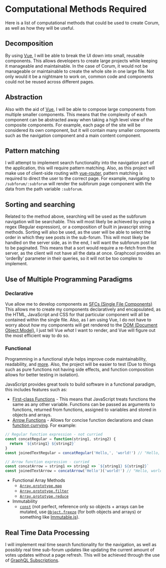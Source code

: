 # Computational Methods Required

Here is a list of computational methods that could be used to create Corum, as
well as how they will be useful.

## Decomposition

By using [Vue](https://vuejs.org/), I will be able to break the UI down into
small, reusable components. This allows developers to create large projects
while keeping it manageable and maintainable. In the case of Corum, it would not
be manageable or maintainable to create the whole site in one large file. Not
only would it be a nightmare to work on, common code and components could not be
reused across different pages.

## Abstraction

Also with the aid of [Vue](https://vuejs.org/), I will be able to compose large
components from multiple smaller components. This means that the complexity of
each component can be abstracted away when taking a high level view of the
composite components. For example, each page of the site will be considered its
own component, but it will contain many smaller components such as the
navigation component and a main content component.

## Pattern matching

I will attempt to implement search functionality into the navigation part of the
application, this will require pattern matching. Also, as this project will make
use of client-side routing with
[vue-router](https://nuxtjs.org/api/components-nuxt-link), pattern matching is
required to direct the user to the correct page. For example, navigating to
`/subforum/:subforum` will render the subforum page component with the data from
the path variable `:subforum`.

## Sorting and searching

Related to the method above, searching will be used as the subforum navigation
will be searchable. This will most likely be achieved by using a regex (Regular
expression), or a composition of built in javascript string methods. Sorting
will also be used, as the user will be able to select the order in which they
see posts in the sub-forum. This will most likely be handled on the server side,
as in the end, I will want the subforum post list to be paginated. This means
that a sort would require a re-fetch from the server, as the client will not
have all the data at once. Graphcool provides an 'orderBy' parameter in their
queries, so it will not be too complex to implement.

## Use of Multiple Programming Paradigms

### Declarative

Vue allow me to develop components as
[SFCs (Single File Components)](https://vuejs.org/v2/guide/single-file-components.html)
This allows me to create my components declaratively and encapsulated, as the
HTML, JavaScript and CSS for that particular component will all be contained
within the single file. Also, as I am using Vue, I do not have to worry about
_how_ my components will get rendered to the
[DOM (Document Object Model)](https://en.wikipedia.org/wiki/Document_Object_Model),
I just tell Vue _what_ I want to render, and Vue will figure out the most
efficient way to do so.

### Functional

Programming in a functional style helps improve code maintainability,
readability, and [more](https://en.wikipedia.org/wiki/Functional_programming).
Also, the project will be easier to test (Due to things such as pure functions
not having side effects, and function composition allows for better testing in
isolation).

JavaScript provides great tools to build software in a functional paradigm, this
includes features such as:

* [First-class Functions](https://en.wikipedia.org/wiki/First-class_function) -
  This means that JavaScript treats functions the same as any other variable.
  Functions can be passed as arguments to functions, returned from functions,
  assigned to variables and stored in objects and arrays.
* [Arrow Functions](https://developer.mozilla.org/en-US/docs/Web/JavaScript/Reference/Functions/Arrow_functions) -
  Allows for concise function declarations and clean
  [function currying](https://en.wikipedia.org/wiki/Currying). For example:

```javascript
// Regular function expression - not curried
const concatRegular = function(string1, string2) {
  return `${string1} ${string2}`
}
const joinedTextRegular = concatRegular('Hello,', 'world!') // "Hello, world!"

// Arrow function expression - curried
const concatArrow = string1 => string2 => `${string1} ${string2}`
const joinedTextArrow = concatArrow('Hello')('world!') // "Hello, world!"
```

* Functional Array Methods
  * [`Array.prototype.map`](https://developer.mozilla.org/en-US/docs/Web/JavaScript/Reference/Global_Objects/Array/map)
  * [`Array.prototype.filter`](https://developer.mozilla.org/en-US/docs/Web/JavaScript/Reference/Global_Objects/Array/filter)
  * [`Array.prototype.reduce`](https://developer.mozilla.org/en-US/docs/Web/JavaScript/Reference/Global_Objects/Array/Reduce)
* Immutability
  * [`const`](https://developer.mozilla.org/en-US/docs/Web/JavaScript/Reference/Statements/const)
    (not perfect, reference only so objects + arrays can be mutated, use
    [`Object.freeze`](https://developer.mozilla.org/en-US/docs/Web/JavaScript/Reference/Global_Objects/Object/freeze)
    (for both objects and arrays) or something like
    [Immutable.js](http://facebook.github.io/immutable-js/)).

## Real Time Data Processing

I will implement real time search functionality for the navigation, as well as
possibly real time sub-forum updates like updating the current amount of votes
updates without a page refresh. This will be achieved through the use of
[GraphQL Subscriptions](https://www.howtographql.com/vue-apollo/8-subscriptions/).
